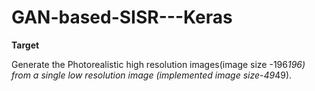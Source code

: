 # GAN-based-SISR---Keras

**Target**

Generate the Photorealistic high resolution images(image size -196*196) from a single low resolution image (implemented image size-49*49).



